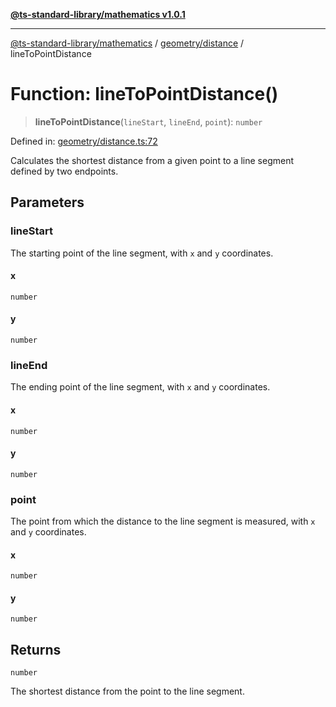 [**@ts-standard-library/mathematics v1.0.1**](../../../README.md)

***

[@ts-standard-library/mathematics](../../../README.md) / [geometry/distance](../README.md) / lineToPointDistance

# Function: lineToPointDistance()

> **lineToPointDistance**(`lineStart`, `lineEnd`, `point`): `number`

Defined in: [geometry/distance.ts:72](https://github.com/gabaudette/ts-stdlib/blob/7333da76bc775fbabd0907ad8519b912cfc2fe26/packages/mathematics/src/geometry/distance.ts#L72)

Calculates the shortest distance from a given point to a line segment defined by two endpoints.

## Parameters

### lineStart

The starting point of the line segment, with `x` and `y` coordinates.

#### x

`number`

#### y

`number`

### lineEnd

The ending point of the line segment, with `x` and `y` coordinates.

#### x

`number`

#### y

`number`

### point

The point from which the distance to the line segment is measured, with `x` and `y` coordinates.

#### x

`number`

#### y

`number`

## Returns

`number`

The shortest distance from the point to the line segment.
